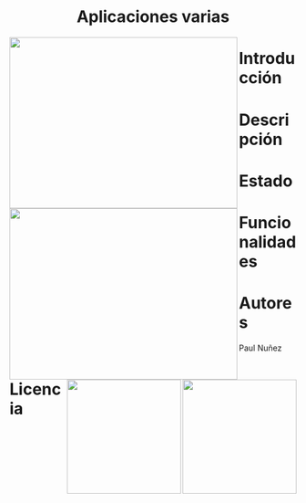 # <h1 align="center"> Aplicaciones varias </h1>

<img align="left" width="400" height="300" src="https://github.com/Paul243654/Aplicaciones_varias/assets/112754073/6ee8efbd-fec1-4a73-9552-ce0ec1f9aea7"> 
<img align="left" width="400" height="300" src="https://github.com/Paul243654/Aplicaciones_varias/assets/112754073/1411a2d9-511d-4fd9-ad37-37696e20ffbb"> 
<img align="right" width="200" height="200" src="https://github.com/Paul243654/Aplicaciones_varias/assets/112754073/0788c399-2685-499d-9327-736bfe2b9d6a">
<img align="right" width="200" height="200" src="https://github.com/Paul243654/Aplicaciones_varias/assets/112754073/59105dfe-4ef2-4f04-b173-4d41f4812ffa">

# Introducción

# Descripción

# Estado




# Funcionalidades



# Autores

Paul Nuñez

# Licencia
